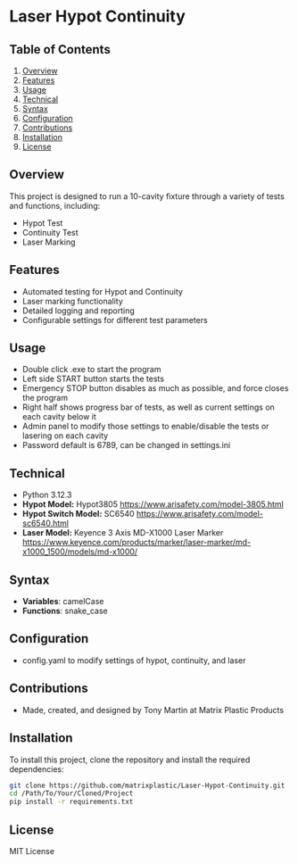 # Laser Hypot Continuity

## Table of Contents

1. [Overview](#overview)
2. [Features](#features)
3. [Usage](#usage)
4. [Technical](#technical)
5. [Syntax](#syntax)
6. [Configuration](#configuration)
7. [Contributions](#contributions)
8. [Installation](#installation)
9. [License](#license)

## Overview

This project is designed to run a 10-cavity fixture through a variety of tests and functions, including:

- Hypot Test
- Continuity Test
- Laser Marking

## Features

- Automated testing for Hypot and Continuity
- Laser marking functionality
- Detailed logging and reporting
- Configurable settings for different test parameters

## Usage

- Double click .exe to start the program
- Left side START button starts the tests
- Emergency STOP button disables as much as possible, and force closes the program
- Right half shows progress bar of tests, as well as current settings on each cavity below it
- Admin panel to modify those settings to enable/disable the tests or lasering on each cavity
- Password default is 6789, can be changed in settings.ini

## Technical

- Python 3.12.3
- **Hypot Model:** Hypot3805 <https://www.arisafety.com/model-3805.html>
- **Hypot Switch Model:** SC6540 <https://www.arisafety.com/model-sc6540.html>
- **Laser Model:** Keyence 3 Axis MD-X1000 Laser Marker <https://www.keyence.com/products/marker/laser-marker/md-x1000_1500/models/md-x1000/>

## Syntax

- **Variables**: camelCase
- **Functions**: snake_case

## Configuration

- config.yaml to modify settings of hypot, continuity, and laser

## Contributions

- Made, created, and designed by Tony Martin at Matrix Plastic Products

## Installation

To install this project, clone the repository and install the required dependencies:

```sh
git clone https://github.com/matrixplastic/Laser-Hypot-Continuity.git
cd /Path/To/Your/Cloned/Project
pip install -r requirements.txt
```

## License

MIT License
